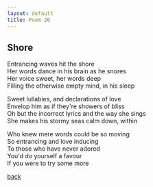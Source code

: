 ```yaml
---
layout: default
title: Poem 26
---
```


## Shore

Entrancing waves hit the shore \
Her words dance in his brain as he snores \
Her voice sweet, her words deep \
Filling the otherwise empty mind, in his sleep

Sweet lullabies, and declarations of love \
Envelop him as if they're showers of bliss \
Oh but the incorrect lyrics and the way she sings \
She makes his stormy seas calm down, within

Who knew mere words could be so moving \
So entrancing and love inducing \
To those who have never adored \
You'd do yourself a favour \
If you were to try some more


 [back](../index-page.html)